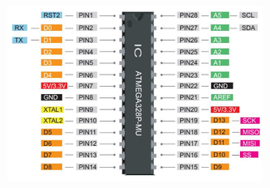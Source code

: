 <img src="ATMEGA328P_Pinout.jpg"
     alt="Markdown Monster icon"
     style="float: left; margin-right: 10px;" />